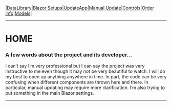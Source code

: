 |[DataLibrary](datalibrary.md)|[Blazor Setups](setups.md)|[UpdateApp](updateapp.md)|[Manual Update](manualupdate.md)|[Controls](controls.md)|[Order info](orderinfo.md)|[Models](models.md)|

---

# HOME

### A few words about the project and its developer...

I can’t say I’m very professional but I can say the project was very instructive to me even though it may not be very beautiful to watch. 
I will do my best to open up anything anywhere in time. In part, the code can be very confusing when different components are thrown here and there. In particular, manual updating may require more clarification. I’m also trying to put something in the main Blazor settings.

---
